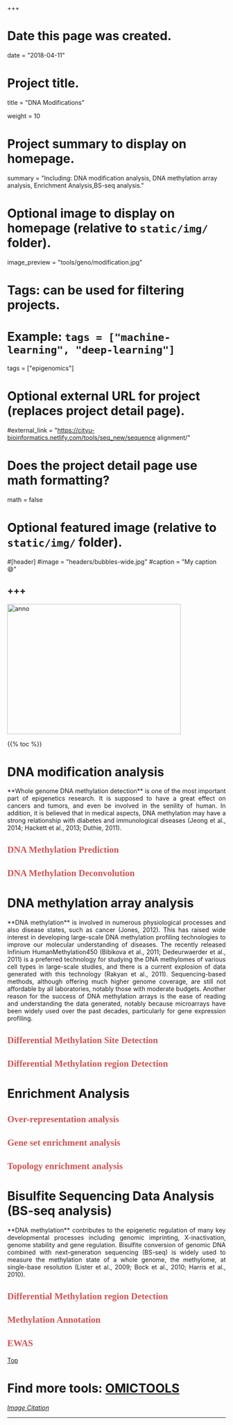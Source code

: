 +++
# Date this page was created.
date = "2018-04-11"

# Project title.
 title = "DNA Modifications"

weight = 10
# Project summary to display on homepage.
summary = "Including: DNA modification analysis, DNA methylation array analysis, Enrichment Analysis,BS-seq analysis."

# Optional image to display on homepage (relative to `static/img/` folder).
image_preview = "tools/geno/modification.jpg"

# Tags: can be used for filtering projects.
# Example: `tags = ["machine-learning", "deep-learning"]`
tags = ["epigenomics"]

# Optional external URL for project (replaces project detail page).
#external_link = "https://cityu-bioinformatics.netlify.com/tools/seq_new/sequence alignment/"


# Does the project detail page use math formatting?
math = false

# Optional featured image (relative to `static/img/` folder).
#[header]
#image = "headers/bubbles-wide.jpg"
#caption = "My caption :smile:"


+++
---

<img src="/img/tools/geno/modification.jpg"  width="400" height="300" alt="anno" align="center">

<span id="top"></span>

{{% toc %}}

# DNA modification analysis

<p align="justify">**Whole genome DNA methylation detection** is one of the most important part of epigenetics research. It is supposed to have a great effect on cancers and tumors, and even be involved in the senility of human. In addition, it is believed that in medical aspects, DNA methylation may have a strong relationship with diabetes and immunological diseases (Jeong et al., 2014; Hackett et al., 2013; Duthie, 2011). 

## <font color=#CD5555 face="黑体">DNA Methylation Prediction</font> 

## <font color=#CD5555 face="黑体">DNA Methylation Deconvolution</font> 

# DNA methylation array analysis

<p align="justify">**DNA methylation** is involved in numerous physiological processes and also disease states, such as cancer (Jones, 2012). This has raised wide interest in developing large-scale DNA methylation profiling technologies to improve our molecular understanding of diseases. The recently released Infinium HumanMethylation450 (Bibikova et al., 2011; Dedeurwaerder et al., 2011) is a preferred technology for studying the DNA methylomes of various cell types in large-scale studies, and there is a current explosion of data generated with this technology (Rakyan et al., 2011). Sequencing-based methods, although offering much higher genome coverage, are still not affordable by all laboratories, notably those with moderate budgets. Another reason for the success of DNA methylation arrays is the ease of reading and understanding the data generated, notably because microarrays have been widely used over the past decades, particularly for gene expression profiling.

## <font color=#CD5555 face="黑体">Differential Methylation Site Detection</font>

## <font color=#CD5555 face="黑体">Differential Methylation region Detection</font>

# Enrichment Analysis

## <font color=#CD5555 face="黑体">Over-representation analysis</font>

## <font color=#CD5555 face="黑体">Gene set enrichment analysis</font>

## <font color=#CD5555 face="黑体">Topology enrichment analysis</font>

# Bisulfite Sequencing Data Analysis (BS-seq analysis)

<p align="justify">**DNA methylation** contributes to the epigenetic regulation of many key developmental processes including genomic imprinting, X-inactivation, genome stability and gene regulation. Bisulfite conversion of genomic DNA combined with next-generation sequencing (BS-seq) is widely used to measure the methylation state of a whole genome, the methylome, at single-base resolution (Lister et al., 2009; Bock et al., 2010; Harris et al., 2010).

## <font color=#CD5555 face="黑体">Differential Methylation region Detection</font>

## <font color=#CD5555 face="黑体">Methylation Annotation</font>

## <font color=#CD5555 face="黑体">EWAS</font>

[<i class="fa fa-hand-o-up fa-1x "></i>Top](#top)

# Find more tools: [**OMICTOOLS**](https://omictools.com/epigenomics-category)

[*Image Citation*](https://www.the-scientist.com/?articles.view/articleNo/50203/title/The-Role-of-DNA-Base-Modifications/)

---